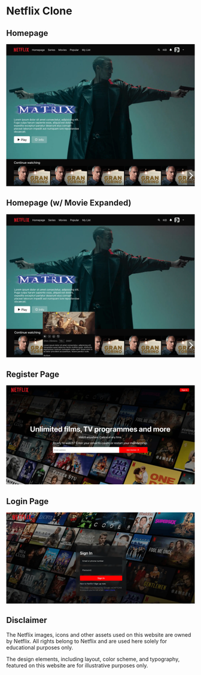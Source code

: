 # Netflix Clone

## Homepage

![project homepage outcome](./public/netflix-home.webp)

## Homepage (w/ Movie Expanded)

![project homepage outcome](./public/netflix-expanded.webp)

## Register Page

![project homepage outcome](./public/netflix-register.webp)

## Login Page

![project homepage outcome](./public/netflix-login.webp)

## Disclaimer

The Netflix images, icons and other assets used on this website are owned by Netflix. All rights belong to Netflix and are used here solely for educational purposes only.

The design elements, including layout, color scheme, and typography, featured on this website are for illustrative purposes only.
